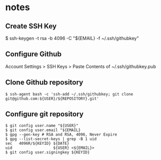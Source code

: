 # notes

## Create SSH Key

   $ ssh-keygen -t rsa -b 4096 -C "${EMAIL} -f ~/.ssh/githubkey"

## Configure Github

Account Settings > SSH Keys > Paste Contents of ~/.ssh/githubkey.pub

## Clone Github repository

    $ ssh-agent bash -c 'ssh-add ~/.ssh/githubkey; git clone git@github.com:${USER}/${REPOSITORY}.git'

## Configure git repository

    $ git config user.name "${USER}"
    $ git config user.email "${EMAIL}
    $ gpg --gen-key # RSA and RSA, 4096, Never Expire
    $ gpg --list-secret-keys | grep -B 1 uid
    sec   4096R/${KEYID} ${DATE}
    uid                  ${USER} <${EMAIL}>
    $ git config user.signingkey ${KEYID}

